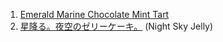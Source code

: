 1. [Emerald Marine Chocolate Mint Tart](https://www.youtube.com/watch?v=TXXjeIF7M7I)
2. [星降る。夜空のゼリーケーキ。](https://www.youtube.com/watch?v=YHwzPIJh5FM) (Night Sky Jelly)